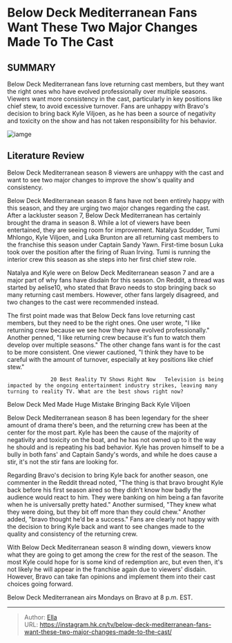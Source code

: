 # Below Deck Mediterranean Fans Want These Two Major Changes Made To The Cast


## SUMMARY 



  Below Deck Mediterranean fans love returning cast members, but they want the right ones who have evolved professionally over multiple seasons.   Viewers want more consistency in the cast, particularly in key positions like chief stew, to avoid excessive turnover.   Fans are unhappy with Bravo&#39;s decision to bring back Kyle Viljoen, as he has been a source of negativity and toxicity on the show and has not taken responsibility for his behavior.  

![iamge](https://static1.srcdn.com/wordpress/wp-content/uploads/2023/11/below-deck-mediterranean_-are-natalya-kyle-friends-again_-why-their-feud-may-be-over.jpg)

## Literature Review
Below Deck Mediterranean season 8 viewers are unhappy with the cast and want to see two major changes to improve the show&#39;s quality and consistency. 




Below Deck Mediterranean season 8 fans have not been entirely happy with this season, and they are urging two major changes regarding the cast. After a lackluster season 7, Below Deck Mediterranean has certainly brought the drama in season 8. While a lot of viewers have been entertained, they are seeing room for improvement. Natalya Scudder, Tumi Mhlongo, Kyle Viljoen, and Luka Brunton are all returning cast members to the franchise this season under Captain Sandy Yawn. First-time bosun Luka took over the position after the firing of Ruan Irving. Tumi is running the interior crew this season as she steps into her first chief stew role.




Natalya and Kyle were on Below Deck Mediterranean season 7 and are a major part of why fans have disdain for this season. On Reddit, a thread was started by aelise10, who stated that Bravo needs to stop bringing back so many returning cast members. However, other fans largely disagreed, and two changes to the cast were recommended instead.


 

The first point made was that Below Deck fans love returning cast members, but they need to be the right ones. One user wrote, &#34;I like returning crew because we see how they have evolved professionally.&#34; Another penned, &#34;I like returning crew because it&#39;s fun to watch them develop over multiple seasons.&#34; The other change fans want is for the cast to be more consistent. One viewer cautioned, &#34;I think they have to be careful with the amount of turnover, especially at key positions like chief stew.&#34;




                  20 Best Reality TV Shows Right Now   Television is being impacted by the ongoing entertainment industry strikes, leaving many turning to reality TV. What are the best shows right now?    


 Below Deck Med Made Huge Mistake Bringing Back Kyle Viljoen 
         

Below Deck Mediterranean season 8 has been legendary for the sheer amount of drama there&#39;s been, and the returning crew has been at the center for the most part. Kyle has been the cause of the majority of negativity and toxicity on the boat, and he has not owned up to it the way he should and is repeating his bad behavior. Kyle has proven himself to be a bully in both fans&#39; and Captain Sandy&#39;s words, and while he does cause a stir, it&#39;s not the stir fans are looking for.

Regarding Bravo&#39;s decision to bring Kyle back for another season, one commenter in the Reddit thread noted, &#34;The thing is that bravo brought Kyle back before his first season aired so they didn’t know how badly the audience would react to him. They were banking on him being a fan favorite when he is universally pretty hated.&#34; Another surmised, &#34;They knew what they were doing, but they bit off more than they could chew.&#34; Another added, &#34;bravo thought he’d be a success.&#34; Fans are clearly not happy with the decision to bring Kyle back and want to see changes made to the quality and consistency of the returning crew.




With Below Deck Mediterranean season 8 winding down, viewers know what they are going to get among the crew for the rest of the season. The most Kyle could hope for is some kind of redemption arc, but even then, it&#39;s not likely he will appear in the franchise again due to viewers&#39; disdain. However, Bravo can take fan opinions and implement them into their cast choices going forward.



Below Deck Mediterranean airs Mondays on Bravo at 8 p.m. EST.






---

> Author: [Ella](https://instagram.hk.cn/)  
> URL: https://instagram.hk.cn/tv/below-deck-mediterranean-fans-want-these-two-major-changes-made-to-the-cast/  


